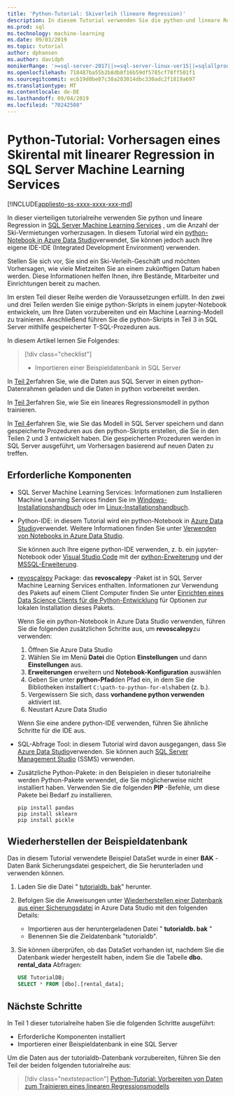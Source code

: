 ```yaml
---
title: 'Python-Tutorial: Skiverleih (lineare Regression)'
description: In diesem Tutorial verwenden Sie die python-und lineare Regression in SQL Server Machine Learning Services, um die Anzahl der Ski-Vermietungen vorherzusagen.
ms.prod: sql
ms.technology: machine-learning
ms.date: 09/03/2019
ms.topic: tutorial
author: dphansen
ms.author: davidph
monikerRange: '>=sql-server-2017||>=sql-server-linux-ver15||=sqlallproducts-allversions'
ms.openlocfilehash: 718487ba55b2b8db8f16b59df5785cf78ff501f1
ms.sourcegitcommit: ecb19d0be87c38a283014dbc330adc2f1819a697
ms.translationtype: MT
ms.contentlocale: de-DE
ms.lasthandoff: 09/04/2019
ms.locfileid: "70242508"
---
```

# <a name="python-tutorial-predict-ski-rental-with-linear-regression-in-sql-server-machine-learning-services"></a>Python-Tutorial: Vorhersagen eines Skirental mit linearer Regression in SQL Server Machine Learning Services
[!INCLUDE[appliesto-ss-xxxx-xxxx-xxx-md](../../includes/appliesto-ss-xxxx-xxxx-xxx-md.md)]

In dieser vierteiligen tutorialreihe verwenden Sie python und lineare Regression in [SQL Server Machine Learning Services](../what-is-sql-server-machine-learning.md) , um die Anzahl der Ski-Vermietungen vorherzusagen. In diesem Tutorial wird ein [python-Notebook in Azure Data Studio](../../azure-data-studio/sql-notebooks.md)verwendet, Sie können jedoch auch Ihre eigene IDE-IDE (Integrated Development Environment) verwenden.

Stellen Sie sich vor, Sie sind ein Ski-Verleih-Geschäft und möchten Vorhersagen, wie viele Mietzeiten Sie an einem zukünftigen Datum haben werden. Diese Informationen helfen Ihnen, ihre Bestände, Mitarbeiter und Einrichtungen bereit zu machen.

Im ersten Teil dieser Reihe werden die Voraussetzungen erfüllt. In den zwei und drei Teilen werden Sie einige python-Skripts in einem jupyter-Notebook entwickeln, um Ihre Daten vorzubereiten und ein Machine Learning-Modell zu trainieren. Anschließend führen Sie die python-Skripts in Teil 3 in SQL Server mithilfe gespeicherter T-SQL-Prozeduren aus.

In diesem Artikel lernen Sie Folgendes:

> [!div class="checklist"]
> * Importieren einer Beispieldatenbank in SQL Server 

In [Teil 2](python-ski-rental-linear-regression-prepare-data.md)erfahren Sie, wie die Daten aus SQL Server in einen python-Datenrahmen geladen und die Daten in python vorbereitet werden.

In [Teil 3](python-ski-rental-linear-regression-train-model.md)erfahren Sie, wie Sie ein lineares Regressionsmodell in python trainieren.

In [Teil 4](python-ski-rental-linear-regression-deploy-model.md)erfahren Sie, wie Sie das Modell in SQL Server speichern und dann gespeicherte Prozeduren aus den python-Skripts erstellen, die Sie in den Teilen 2 und 3 entwickelt haben. Die gespeicherten Prozeduren werden in SQL Server ausgeführt, um Vorhersagen basierend auf neuen Daten zu treffen.

## <a name="prerequisites"></a>Erforderliche Komponenten

* SQL Server Machine Learning Services: Informationen zum Installieren Machine Learning Services finden Sie im [Windows-Installationshandbuch](../install/sql-machine-learning-services-windows-install.md) oder im [Linux-Installationshandbuch](../../linux/sql-server-linux-setup-machine-learning.md?toc=%2Fsql%2Fadvanced-analytics%2Ftoc.json).

* Python-IDE: in diesem Tutorial wird ein python-Notebook in [Azure Data Studio](../../azure-data-studio/what-is.md)verwendet. Weitere Informationen finden Sie unter [Verwenden von Notebooks in Azure Data Studio](../../azure-data-studio/sql-notebooks.md). 

    Sie können auch Ihre eigene python-IDE verwenden, z. b. ein jupyter-Notebook oder [Visual Studio Code](https://code.visualstudio.com/docs) mit der [python-Erweiterung](https://marketplace.visualstudio.com/items?itemName=ms-python.python) und der [MSSQL-Erweiterung](https://marketplace.visualstudio.com/items?itemName=ms-mssql.mssql). 

* [revoscalepy](../python/ref-py-revoscalepy.md) Package: das **revoscalepy** -Paket ist in SQL Server Machine Learning Services enthalten. Informationen zur Verwendung des Pakets auf einem Client Computer finden Sie unter [Einrichten eines Data Science Clients für die Python-Entwicklung](../python/setup-python-client-tools-sql.md) für Optionen zur lokalen Installation dieses Pakets.

    Wenn Sie ein python-Notebook in Azure Data Studio verwenden, führen Sie die folgenden zusätzlichen Schritte aus, um **revoscalepy**zu verwenden:

    1. Öffnen Sie Azure Data Studio
    1. Wählen Sie im Menü **Datei** die Option **Einstellungen** und dann **Einstellungen** aus.
    1. **Erweiterungen** erweitern und **Notebook-Konfiguration** auswählen
    1. Geben Sie unter **python-Pfad**den Pfad ein, in dem Sie die Bibliotheken installiert `C:\path-to-python-for-mls`haben (z. b.).
    1. Vergewissern Sie sich, dass **vorhandene python verwenden** aktiviert ist.
    1. Neustart Azure Data Studio

    Wenn Sie eine andere python-IDE verwenden, führen Sie ähnliche Schritte für die IDE aus.

* SQL-Abfrage Tool: in diesem Tutorial wird davon ausgegangen, dass Sie [Azure Data Studio](../../azure-data-studio/what-is.md)verwenden. Sie können auch [SQL Server Management Studio](../../ssms/sql-server-management-studio-ssms.md) (SSMS) verwenden.

* Zusätzliche Python-Pakete: in den Beispielen in dieser tutorialreihe werden Python-Pakete verwendet, die Sie möglicherweise nicht installiert haben. Verwenden Sie die folgenden **PIP** -Befehle, um diese Pakete bei Bedarf zu installieren.

    ```console
    pip install pandas
    pip install sklearn
    pip install pickle
    ```

## <a name="restore-the-sample-database"></a>Wiederherstellen der Beispieldatenbank

Das in diesem Tutorial verwendete Beispiel DataSet wurde in einer **BAK** -Daten Bank Sicherungsdatei gespeichert, die Sie herunterladen und verwenden können.

1. Laden Sie die Datei " [tutorialdb. bak](https://sqlchoice.blob.core.windows.net/sqlchoice/static/TutorialDB.bak)" herunter.

1. Befolgen Sie die Anweisungen unter [Wiederherstellen einer Datenbank aus einer Sicherungsdatei](../../azure-data-studio/tutorial-backup-restore-sql-server.md#restore-a-database-from-a-backup-file) in Azure Data Studio mit den folgenden Details:

   * Importieren aus der heruntergeladenen Datei " **tutorialdb. bak** "
   * Benennen Sie die Zieldatenbank "tutorialdb".

1. Sie können überprüfen, ob das DataSet vorhanden ist, nachdem Sie die Datenbank wieder hergestellt haben, indem Sie die Tabelle **dbo. rental_data** Abfragen:

    ```sql
    USE TutorialDB;
    SELECT * FROM [dbo].[rental_data];
    ```

## <a name="next-steps"></a>Nächste Schritte

In Teil 1 dieser tutorialreihe haben Sie die folgenden Schritte ausgeführt:

* Erforderliche Komponenten installiert
* Importieren einer Beispieldatenbank in eine SQL Server

Um die Daten aus der tutorialdb-Datenbank vorzubereiten, führen Sie den Teil der beiden folgenden tutorialreihe aus:

> [!div class="nextstepaction"]
> [Python-Tutorial: Vorbereiten von Daten zum Trainieren eines linearen Regressionsmodells](python-ski-rental-linear-regression-prepare-data.md)